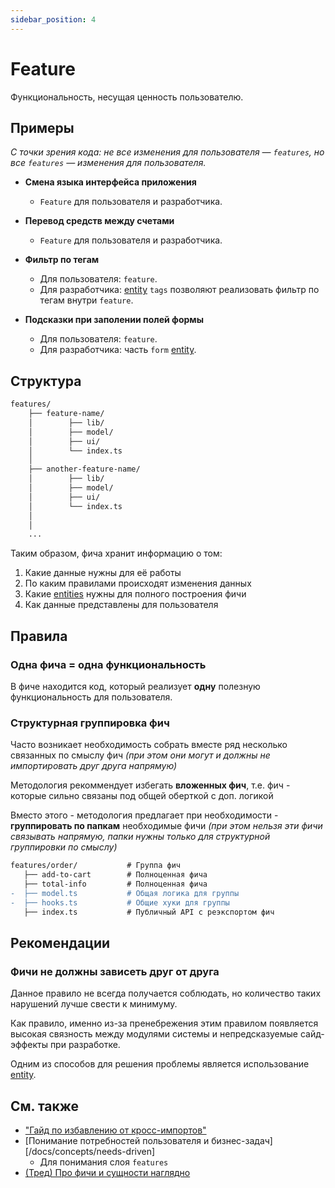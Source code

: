 ```yaml
---
sidebar_position: 4
---
```


# Feature

Функциональность, несущая ценность пользователю.

## Примеры

*С точки зрения кода: не все изменения для пользователя — `features`, но все `features` — изменения для пользователя.*

- **Смена языка интерфейса приложения**
  - `Feature` для пользователя и разработчика.

- **Перевод средств между счетами**
  - `Feature` для пользователя и разработчика.

- **Фильтр по тегам**
  - Для пользователя: `feature`.
  - Для разработчика: [entity][refs-entity] `tags` позволяют реализовать фильтр по тегам внутри `feature`.

- **Подсказки при заполении полей формы**
  - Для пользователя: `feature`.
  - Для разработчика: часть `form` [entity][refs-entity].

## Структура

```bash
features/
    ├── feature-name/
    │        ├── lib/
    │        ├── model/
    │        ├── ui/
    │        └── index.ts
    │
    ├── another-feature-name/
    │        ├── lib/
    │        ├── model/
    │        ├── ui/
    │        └── index.ts
    │
    │        
    ...
```

Таким образом, фича хранит информацию о том:

1) Какие данные нужны для её работы
1) По каким правилами происходят изменения данных
1) Какие [entities][refs-entity] нужны для полного построения фичи
1) Как данные представлены для пользователя

## Правила

### Одна фича = одна функциональность

В фиче находится код, который реализует **одну** полезную функциональность для пользователя.

### Структурная группировка фич

Часто возникает необходимость собрать вместе ряд несколько связанных по смыслу фич *(при этом они могут и должны не импортировать друг друга напрямую)*

Методология рекоммендует избегать **вложенных фич**, т.е. фич - которые сильно связаны под общей оберткой с доп. логикой

Вместо этого - методология предлагает при необходимости - **группировать по папкам** необходимые фичи *(при этом нельзя эти фичи связывать напрямую, папки нужны только для структурной группировки по смыслу)*

```diff
features/order/           # Группа фич
   ├── add-to-cart        # Полноценная фича
   ├── total-info         # Полноценная фича
-  ├── model.ts           # Общая логика для группы
-  ├── hooks.ts           # Общие хуки для группы
   ├── index.ts           # Публичный API с реэкспортом фич
```

## Рекомендации

### Фичи не должны зависеть друг от друга

Данное правило не всегда получается соблюдать, но количество таких нарушений лучше свести к минимуму.

Как правило, именно из-за пренебрежения этим правилом появляется высокая связность между модулями системы и непредсказуемые сайд-эффекты при разработке.

Одним из способов для решения проблемы является использование [entity][refs-entity].

## См. также

- ["Гайд по избавлению от кросс-импортов"](/docs/guides/low-coupling)
- [Понимание потребностей пользователя и бизнес-задач][/docs/concepts/needs-driven]
  - Для понимания слоя `features`
- [(Тред) Про фичи и сущности наглядно](https://github.com/feature-sliced/documentation/discussions/23#discussioncomment-451017)

[refs-entity]: /docs/reference/layers#entities
